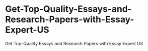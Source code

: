 # Get-Top-Quality-Essays-and-Research-Papers-with-Essay-Expert-US
Get Top-Quality Essays and Research Papers with Essay Expert US
